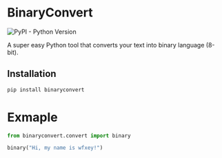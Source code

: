 # BinaryConvert

![PyPI - Python Version](https://img.shields.io/pypi/pyversions/:binaryconvert)

A super easy Python tool that converts your text into binary language (8-bit).

## Installation

```bash
pip install binaryconvert
```
# Exmaple
```python
from binaryconvert.convert import binary

binary("Hi, my name is wfxey!")
```
